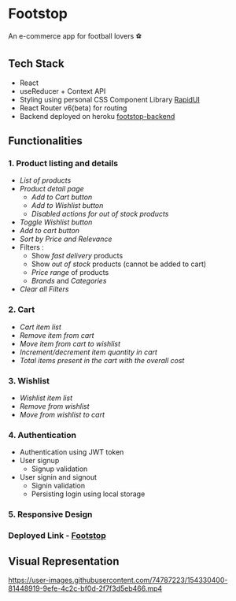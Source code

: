 # Footstop

An e-commerce app for football lovers ⚽

## Tech Stack
- React
- useReducer + Context API
- Styling using personal CSS Component Library [RapidUI](https://development-rapidui.netlify.app/)
- React Router v6(beta) for routing
- Backend deployed on heroku [footstop-backend](https://github.com/RajYeola/footstop-backend)

## Functionalities
### 1. Product listing and details

   - *List of products* 
   - *Product detail page*
      - *Add to Cart button*
      - *Add to Wishlist button*
      - *Disabled actions for out of stock products* 
   - *Toggle Wishlist button*
   - *Add to cart button*
   - *Sort by Price and Relevance*
   - Filters :
     - Show *fast delivery* products
     - Show *out of stock* products (cannot be added to cart)
     - *Price range* of products
     - *Brands* and *Categories*
   - *Clear all Filters*

### 2. Cart 
   
   - *Cart item list*
   - *Remove item from cart*
   - *Move item from cart to wishlist* 
   - *Increment/decrement item quantity in cart*
   - *Total items present in the cart with the overall cost*

### 3. Wishlist
   
   - *Wishlist item list*
   - *Remove from wishlist*
   - *Move from wishlist to cart*

### 4. Authentication

   - Authentication using JWT token
   - User signup
      - Signup validation
   - User signin and signout
      - Signin validation
      - Persisting login using local storage
   
### 5. Responsive Design

### Deployed Link -  [Footstop](https://foot-stop.netlify.app)

## Visual Representation

https://user-images.githubusercontent.com/74787223/154330400-81448919-9efe-4c2c-bf0d-2f7f3d5eb466.mp4



